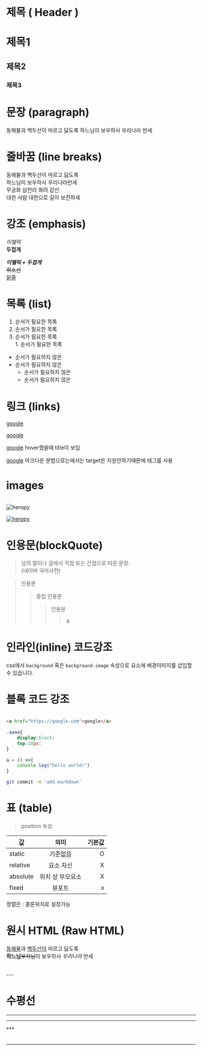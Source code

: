 # 제목 ( Header )

# 제목1
## 제목2
### 제목3


# 문장 (paragraph)

동해물과 백두산이 마르고 닳도록 하느님이 보우하사 우리나라 만세

# 줄바꿈 (line breaks)

동해물과 백두산이 마르고 닳도록  
하느님이 보우하사 우리나라만세  
무궁화 삼천리 화려 강산</br>
대한 사람 대한으로 길이 보전하세


# 강조 (emphasis)

_이텔릭_  
**두껍게**

**_이텔릭 + 두껍게_**  
~~취소선~~  
<u>밑줄</u>




# 목록 (list)

1. 순서가 필요한 목록  
1. 순서가 필요한 목록  
1. 순서가 필요한 목록  
        1. 순서가 필요한 목록  

    
- 순서가 필요하지 않은
- 순서가 필요하지 않은
    - 순서가 필요하지 않은
    - 순서가 필요하지 않은



# 링크 (links)
[]()
<a href="https://google.com">google</a>

[google]("https://google.com")

<a href="https://google.com" title="구글로이동">google</a>
    hover했을때 title이 보임


<a href="https://google.com" target="_blank">google</a>  마크다운 문법으로는에서는 target은 지원안하기때문에 태그를 사용



# images
![]()

![heropy](https://heropy.blog/css/images/logo.png)


[![heropy](https://heropy.blog/css/images/logo.png)](https://heropy.blog)


# 인용문(blockQuote)

> 남의 말이나 글에서 직접 또는 간접으로 따온 문장.  
> (네이버 국어사전)

> 인용문
>> 중첩 인용문
>>> 인용문
>>>> 4


# 인라인(inline) 코드강조

css에서 `background` 혹은 `background-image` 속성으로 요소에 배경이미지를 삽입할 수 있습니다.



# 블록 코드 강조
```html

<a href="https://google.com">google</a>

```


```css
.aaaa{
    display:block;
    top:10px;
}
```


```javascript
a = () =>{
    console.log("hello world!")
}
```

```bash
git commit -m 'add markdown'
```



# 표 (table)

> position 속성   

값 | 의미 | 기본값
--|:--:|--:|
static | 기준없음 | O
relative | 요소 자신 | X
absolute | 위치 상 부모요소 | X
fixed | 뷰포트 | x

정렬은 : 콜론위치로 설정가능


# 원시 HTML (Raw HTML)

<span style="text-decoration:underline;">동해물</span>과 <u>백두산이</u> 마르고 닳도록</br>
**하느님**~~부처님~~이 보우하사 _우리나라_ 만세

<br>
---  

</br>

# 수평선

---
---
***</br></br>
___
